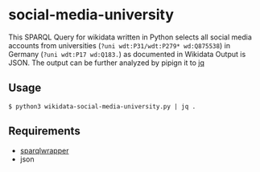 # social-media-university
This SPARQL Query for wikidata written in Python selects all social media accounts from universities (`?uni wdt:P31/wdt:P279* wd:Q875538`) in Germany (`?uni wdt:P17 wd:Q183.`) as documented in Wikidata
Output is JSON. The output can be further analyzed by pipign it to [jq](https://jqlang.github.io/jq/)

## Usage
`$ python3 wikidata-social-media-university.py | jq .`

## Requirements
- [sparqlwrapper](https://rdflib.github.io/sparqlwrapper/)
- json
